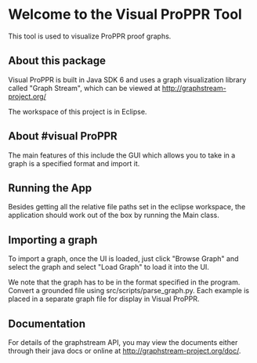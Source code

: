 Welcome to the Visual ProPPR Tool
=====================================

This tool is used to visualize ProPPR proof graphs.

About this package
-----------------

Visual ProPPR is built in Java SDK 6 and uses a graph visualization library called "Graph Stream", which can be viewed at http://graphstream-project.org/

The workspace of this project is in Eclipse. 


About #visual ProPPR
-----------------
The main features of this include the GUI which allows you to take in a graph is a specified format and import it.

Running the App
--------------
Besides getting all the relative file paths set in the eclipse workspace, the application should work out of the box by running the Main class.

Importing a graph
-----------------
To import a graph, once the UI is loaded, just click "Browse Graph" and select the graph and select "Load Graph" to load it into the UI. 

We note that the graph has to be in the format specified in the program. Convert a grounded file using src/scripts/parse_graph.py. Each example is placed in a separate graph file for display in Visual ProPPR.

Documentation
-----------------

For details of the graphstream API, you may view the documents either through their java docs or online at http://graphstream-project.org/doc/.
